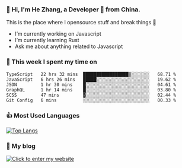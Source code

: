### 👋 Hi, I'm He Zhang, a Developer 🚀 from China.

This is the place where I opensource stuff and break things :rofl:

- I’m currently working on Javascript
- I’m currently learning Rust
- Ask me about anything related to Javascript

### 💪 This week I spent my time on 
<!--START_SECTION:waka-->

```text
TypeScript   22 hrs 32 mins  █████████████████▒░░░░░░░   68.71 %
JavaScript   6 hrs 26 mins   █████░░░░░░░░░░░░░░░░░░░░   19.62 %
JSON         1 hr 30 mins    █░░░░░░░░░░░░░░░░░░░░░░░░   04.61 %
GraphQL      1 hr 14 mins    █░░░░░░░░░░░░░░░░░░░░░░░░   03.80 %
SCSS         47 mins         ▓░░░░░░░░░░░░░░░░░░░░░░░░   02.44 %
Git Config   6 mins          ░░░░░░░░░░░░░░░░░░░░░░░░░   00.33 %
```

<!--END_SECTION:waka-->

### 👍 Most Used Languages
[![Top Langs](https://github-readme-stats.vercel.app/api/top-langs/?username=zhanghecool&layout=compact)](https://zhanghe.cool)

### 🌈 My blog 
[![Click to enter my website](https://cdn.jsdelivr.net/gh/zhanghecool/assets/images/gif/zhanghecools.gif)](https://zhanghe.cool)
